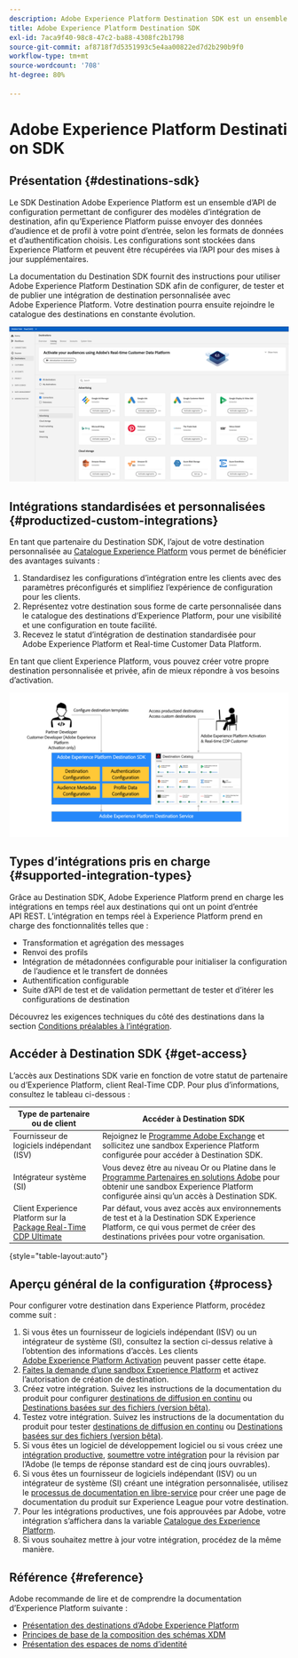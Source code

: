 ```yaml
---
description: Adobe Experience Platform Destination SDK est un ensemble dʼAPI de configuration permettant de configurer des modèles dʼintégration de destination, afin quʼExperience Platform puisse envoyer des données d’audience et de profil à votre point d’entrée, selon les formats de données et d’authentification choisis. Les configurations sont stockées dans Experience Platform et peuvent être récupérées via lʼAPI pour des mises à jour supplémentaires.
title: Adobe Experience Platform Destination SDK
exl-id: 7aca9f40-98c8-47c2-ba88-4308fc2b1798
source-git-commit: af8718f7d5351993c5e4aa00822ed7d2b290b9f0
workflow-type: tm+mt
source-wordcount: '708'
ht-degree: 80%

---
```


# Adobe Experience Platform Destination SDK

## Présentation {#destinations-sdk}

Le SDK Destination Adobe Experience Platform est un ensemble dʼAPI de configuration permettant de configurer des modèles dʼintégration de destination, afin quʼExperience Platform puisse envoyer des données dʼaudience et de profil à votre point dʼentrée, selon les formats de données et dʼauthentification choisis. Les configurations sont stockées dans Experience Platform et peuvent être récupérées via lʼAPI pour des mises à jour supplémentaires.

La documentation du Destination SDK fournit des instructions pour utiliser Adobe Experience Platform Destination SDK afin de configurer, de tester et de publier une intégration de destination personnalisée avec Adobe Experience Platform. Votre destination pourra ensuite rejoindre le catalogue des destinations en constante évolution.

![Présentation du catalogue des destinations](./assets/destinations-catalog-overview.png)

## Intégrations standardisées et personnalisées {#productized-custom-integrations}

En tant que partenaire du Destination SDK, l’ajout de votre destination personnalisée au [Catalogue Experience Platform](/help/destinations/catalog/overview.md) vous permet de bénéficier des avantages suivants :
1. Standardisez les configurations d’intégration entre les clients avec des paramètres préconfigurés et simplifiez l’expérience de configuration pour les clients.
2. Représentez votre destination sous forme de carte personnalisée dans le catalogue des destinations dʼExperience Platform, pour une visibilité et une configuration en toute facilité.
3. Recevez le statut dʼintégration de destination standardisée pour Adobe Experience Platform et Real-time Customer Data Platform.

En tant que client Experience Platform, vous pouvez créer votre propre destination personnalisée et privée, afin de mieux répondre à vos besoins d’activation.

![Diagramme visuel du Destination SDK](./assets/destination-sdk-visual.png)

<!--

## Types of destinations in Adobe Experience Platform {#types-of-destinations}

In Adobe Experience Platform, we distinguish between two destination types - *connections* and *extensions*. In the user interface, customers can choose between two types of connection destinations, Profile Export destinations and Segment Export destinations. For more details around the difference between the different destination types, read [Destination Types and Categories](https://experienceleague.adobe.com/docs/experience-platform/destinations/destination-types.html?lang=en).

![Destination types](./assets/types-of-destinations.png)

This documentation set provides you with all the necessary information to add your destination to Adobe Experience Platform, as a *connection*, either Profile Export or Segment Export. To set up an extension, visit the [Experience Platform Launch developer portal](https://developer.adobelaunch.com/extensions/).

-->

## Types d’intégrations pris en charge {#supported-integration-types}

Grâce au Destination SDK, Adobe Experience Platform prend en charge les intégrations en temps réel aux destinations qui ont un point dʼentrée API REST. L’intégration en temps réel à Experience Platform prend en charge des fonctionnalités telles que :
* Transformation et agrégation des messages
* Renvoi des profils
* Intégration de métadonnées configurable pour initialiser la configuration de l’audience et le transfert de données
* Authentification configurable
* Suite d’API de test et de validation permettant de tester et d’itérer les configurations de destination

Découvrez les exigences techniques du côté des destinations dans la section [Conditions préalables à l’intégration](./integration-prerequisites.md).

## Accéder à Destination SDK {#get-access}

L’accès aux Destinations SDK varie en fonction de votre statut de partenaire ou d’Experience Platform, client Real-Time CDP. Pour plus d’informations, consultez le tableau ci-dessous :


| Type de partenaire ou de client | Accéder à Destination SDK |
---------|----------|
| Fournisseur de logiciels indépendant (ISV) | Rejoignez le [Programme Adobe Exchange](https://partners.adobe.com/exchangeprogram/experiencecloud.html) et sollicitez une sandbox Experience Platform configurée pour accéder à Destination SDK. |
| Intégrateur système (SI) | Vous devez être au niveau Or ou Platine dans le [Programme Partenaires en solutions Adobe](https://solutionpartners.adobe.com/home.html) pour obtenir une sandbox Experience Platform configurée ainsi quʼun accès à Destination SDK. |
| Client Experience Platform sur la [Package Real-Time CDP Ultimate](https://helpx.adobe.com/fr/legal/product-descriptions/real-time-customer-data-platform.html) | Par défaut, vous avez accès aux environnements de test et à la Destination SDK Experience Platform, ce qui vous permet de créer des destinations privées pour votre organisation. |

{style=&quot;table-layout:auto&quot;}

## Aperçu général de la configuration {#process}

Pour configurer votre destination dans Experience Platform, procédez comme suit :

1. Si vous êtes un fournisseur de logiciels indépendant (ISV) ou un intégrateur de système (SI), consultez la section ci-dessus relative à l’obtention des informations d’accès. Les clients [Adobe Experience Platform Activation](https://helpx.adobe.com/fr/legal/product-descriptions/adobe-experience-platform0.html) peuvent passer cette étape.
2. [Faites la demande dʼune sandbox Experience Platform](https://adobeexchangeec.zendesk.com/hc/en-us/articles/360037457812-Adobe-Experience-Platform-Sandbox-Accounts-Access-Adding-Users-and-Support) et activez l’autorisation de création de destination.
3. Créez votre intégration. Suivez les instructions de la documentation du produit pour configurer [destinations de diffusion en continu](./configure-destination-instructions.md) ou [Destinations basées sur des fichiers (version bêta)](./configure-file-based-destination-instructions.md).
4. Testez votre intégration. Suivez les instructions de la documentation du produit pour tester [destinations de diffusion en continu](./test-destination.md) ou [Destinations basées sur des fichiers (version bêta)](./file-based-destination-testing-overview.md).
5. Si vous êtes un logiciel de développement logiciel ou si vous créez une [intégration productive](./overview.md#productized-custom-integrations), [soumettre votre intégration](./submit-destination.md) pour la révision par l’Adobe (le temps de réponse standard est de cinq jours ouvrables).
6. Si vous êtes un fournisseur de logiciels indépendant (ISV) ou un intégrateur de système (SI) créant une intégration personnalisée, utilisez le [processus de documentation en libre-service](./docs-framework/documentation-instructions.md) pour créer une page de documentation du produit sur Experience League pour votre destination.
7. Pour les intégrations productives, une fois approuvées par Adobe, votre intégration s’affichera dans la variable [Catalogue des Experience Platform](/help/destinations/catalog/overview.md).
8. Si vous souhaitez mettre à jour votre intégration, procédez de la même manière.

## Référence {#reference}

Adobe recommande de lire et de comprendre la documentation dʼExperience Platform suivante :

* [Présentation des destinations d’Adobe Experience Platform](https://experienceleague.adobe.com/docs/experience-platform/destinations/home.html?lang=fr)
* [Principes de base de la composition des schémas XDM](https://experienceleague.adobe.com/docs/experience-platform/xdm/schema/composition.html?lang=fr)
* [Présentation des espaces de noms d’identité](https://experienceleague.adobe.com/docs/experience-platform/identity/namespaces.html?lang=fr)
